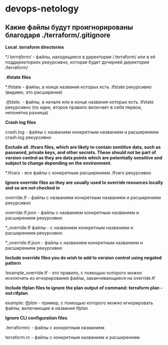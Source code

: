 # devops-netology
## Какие файлы будут проигнорированы благодаря ./terraform/.gitignore
**Local .terraform directories**

**/.terraform/* - файлы, находящиеся в директории /.terraform/ или в её поддиректориях рекурсивно, которая будет дочерней директории /terraform/

**.tfstate files**

*.tfstate - файлы, в конце названия которых есть .tfstate рекурсивно (видимо, это расширение)

*.tfstate.* - файлы, в начале или в конце названия которых есть .tfstate рекурсивно (по идее, второе правило включает в себя первое, непонятна разница)

**Crash log files**

crash.log - файлы с названием конкретным названием и расширением crash.log рекурсивно

**Exclude all .tfvars files, which are likely to contain sentitive data, such as password, private keys, and other secrets. These should not be part of version control as they are data points which are potentially sensitive and subject to change depending on the environment.**

*.tfvars - все файлы с конкретным расширением .tfvars рекурсивно

**Ignore override files as they are usually used to override resources locally and so are not checked in**

override.tf - файлы с названием конкретным названием и расширением рекурсивно

override.tf.json - файлы с названием конкретным названием и расширением рекурсивно

*_override.tf файлы - с названием конкретным названием и расширением рекурсивно

*_override.tf.json - файлы с названием конкретным названием и расширением рекурсивно

**Include override files you do wish to add to version control using negated pattern**

!example_override.tf - это правило, с помощью которого можно исключить из игнорирования файлы, заканчивающиеся на override.tf

**Include tfplan files to ignore the plan output of command: terraform plan -out=tfplan**

example: *tfplan* - пример, с помощью которого можно игнорировать файлы, включающие в название tfplan

**Ignore CLI configuration files**

.terraformrc - файлы с конкретным названием

terraform.rc - файлы с конкретным названием и расширением